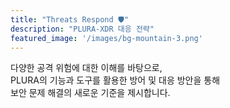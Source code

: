 ```yaml
---
title: "Threats Respond 🛡️"
description: "PLURA-XDR 대응 전략"
featured_image: '/images/bg-mountain-3.png'
---
```


다양한 공격 위험에 대한 이해를 바탕으로,  
PLURA의 기능과 도구를 활용한 방어 및 대응 방안을 통해  
보안 문제 해결의 새로운 기준을 제시합니다.
